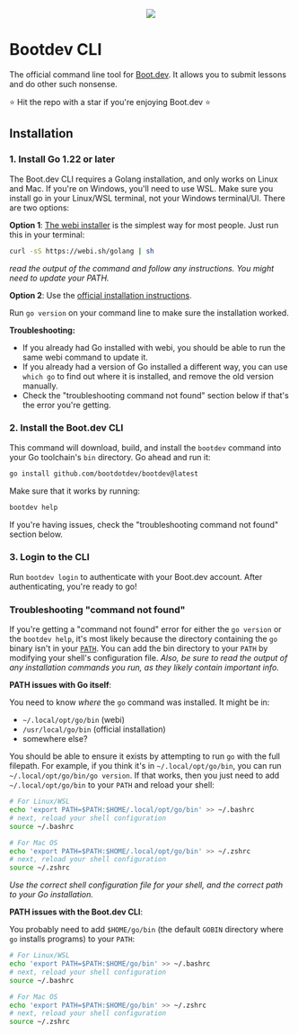 <p align="center">
  <img src="https://github.com/bootdotdev/bootdev/assets/4583705/7a1184f1-bb43-45fa-a363-f18f8309056f" />
</p>

# Bootdev CLI

The official command line tool for [Boot.dev](https://www.boot.dev). It allows you to submit lessons and do other such nonsense.

⭐ Hit the repo with a star if you're enjoying Boot.dev ⭐

## Installation

### 1. Install Go 1.22 or later

The Boot.dev CLI requires a Golang installation, and only works on Linux and Mac. If you're on Windows, you'll need to use WSL. Make sure you install go in your Linux/WSL terminal, not your Windows terminal/UI. There are two options:

**Option 1**: [The webi installer](https://webinstall.dev/golang/) is the simplest way for most people. Just run this in your terminal:

```bash
curl -sS https://webi.sh/golang | sh
```

_read the output of the command and follow any instructions. You might need to update your PATH._

**Option 2**: Use the [official installation instructions](https://go.dev/doc/install).

Run `go version` on your command line to make sure the installation worked.

**Troubleshooting:**

- If you already had Go installed with webi, you should be able to run the same webi command to update it.
- If you already had a version of Go installed a different way, you can use `which go` to find out where it is installed, and remove the old version manually.
- Check the "troubleshooting command not found" section below if that's the error you're getting.

### 2. Install the Boot.dev CLI

This command will download, build, and install the `bootdev` command into your Go toolchain's `bin` directory. Go ahead and run it:

```bash
go install github.com/bootdotdev/bootdev@latest
```

Make sure that it works by running:

```bash
bootdev help
```

If you're having issues, check the "troubleshooting command not found" section below.

### 3. Login to the CLI

Run `bootdev login` to authenticate with your Boot.dev account. After authenticating, you're ready to go!

### Troubleshooting "command not found"

If you're getting a "command not found" error for either the `go version` or the `bootdev help`, it's most likely because the directory containing the `go` binary isn't in your [`PATH`](https://opensource.com/article/17/6/set-path-linux). You can add the bin directory to your `PATH` by modifying your shell's configuration file. _Also, be sure to read the output of any installation commands you run, as they likely contain important info._

**PATH issues with Go itself**:

You need to know _where_ the `go` command was installed. It might be in:

- `~/.local/opt/go/bin` (webi)
- `/usr/local/go/bin` (official installation)
- somewhere else?

You should be able to ensure it exists by attempting to run `go` with the full filepath. For example, if you think it's in `~/.local/opt/go/bin`, you can run `~/.local/opt/go/bin/go version`. If that works, then you just need to add `~/.local/opt/go/bin` to your `PATH` and reload your shell:

```bash
# For Linux/WSL
echo 'export PATH=$PATH:$HOME/.local/opt/go/bin' >> ~/.bashrc
# next, reload your shell configuration
source ~/.bashrc
```

```bash
# For Mac OS
echo 'export PATH=$PATH:$HOME/.local/opt/go/bin' >> ~/.zshrc
# next, reload your shell configuration
source ~/.zshrc
```

_Use the correct shell configuration file for your shell, and the correct path to your Go installation._

**PATH issues with the Boot.dev CLI**:

You probably need to add `$HOME/go/bin` (the default `GOBIN` directory where `go` installs programs) to your `PATH`:

```bash
# For Linux/WSL
echo 'export PATH=$PATH:$HOME/go/bin' >> ~/.bashrc
# next, reload your shell configuration
source ~/.bashrc
```

```bash
# For Mac OS
echo 'export PATH=$PATH:$HOME/go/bin' >> ~/.zshrc
# next, reload your shell configuration
source ~/.zshrc
```
